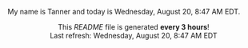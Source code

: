 My name is Tanner and today is Wednesday, August 20, 8:47 AM EDT.

<p align="center">This <i>README</i> file is generated <b>every 3 hours</b>!</br>Last refresh: Wednesday, August 20, 8:47 AM EDT<br /></p>
